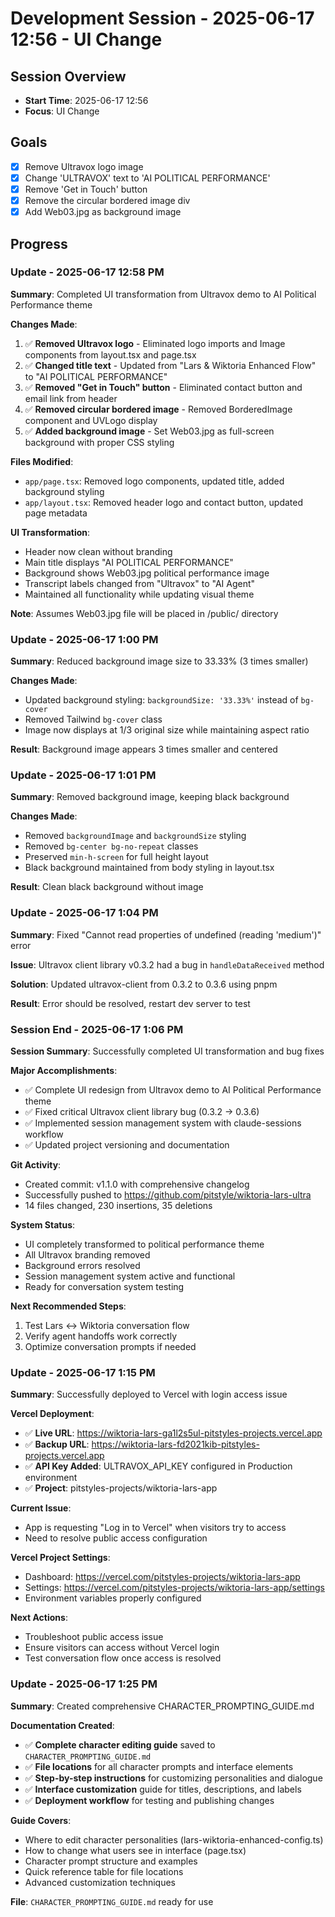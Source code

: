 # Development Session - 2025-06-17 12:56 - UI Change

## Session Overview
- **Start Time**: 2025-06-17 12:56
- **Focus**: UI Change

## Goals
- [x] Remove Ultravox logo image
- [x] Change 'ULTRAVOX' text to 'AI POLITICAL PERFORMANCE' 
- [x] Remove 'Get in Touch' button
- [x] Remove the circular bordered image div
- [x] Add Web03.jpg as background image

## Progress

### Update - 2025-06-17 12:58 PM

**Summary**: Completed UI transformation from Ultravox demo to AI Political Performance theme

**Changes Made**:
1. ✅ **Removed Ultravox logo** - Eliminated logo imports and Image components from layout.tsx and page.tsx
2. ✅ **Changed title text** - Updated from "Lars & Wiktoria Enhanced Flow" to "AI POLITICAL PERFORMANCE"  
3. ✅ **Removed "Get in Touch" button** - Eliminated contact button and email link from header
4. ✅ **Removed circular bordered image** - Removed BorderedImage component and UVLogo display
5. ✅ **Added background image** - Set Web03.jpg as full-screen background with proper CSS styling

**Files Modified**:
- `app/page.tsx`: Removed logo components, updated title, added background styling
- `app/layout.tsx`: Removed header logo and contact button, updated page metadata

**UI Transformation**: 
- Header now clean without branding
- Main title displays "AI POLITICAL PERFORMANCE"
- Background shows Web03.jpg political performance image
- Transcript labels changed from "Ultravox" to "AI Agent"
- Maintained all functionality while updating visual theme

**Note**: Assumes Web03.jpg file will be placed in /public/ directory

### Update - 2025-06-17 1:00 PM

**Summary**: Reduced background image size to 33.33% (3 times smaller)

**Changes Made**:
- Updated background styling: `backgroundSize: '33.33%'` instead of `bg-cover`
- Removed Tailwind `bg-cover` class 
- Image now displays at 1/3 original size while maintaining aspect ratio

**Result**: Background image appears 3 times smaller and centered

### Update - 2025-06-17 1:01 PM

**Summary**: Removed background image, keeping black background

**Changes Made**:
- Removed `backgroundImage` and `backgroundSize` styling
- Removed `bg-center bg-no-repeat` classes
- Preserved `min-h-screen` for full height layout
- Black background maintained from body styling in layout.tsx

**Result**: Clean black background without image

### Update - 2025-06-17 1:04 PM

**Summary**: Fixed "Cannot read properties of undefined (reading 'medium')" error

**Issue**: Ultravox client library v0.3.2 had a bug in `handleDataReceived` method

**Solution**: Updated ultravox-client from 0.3.2 to 0.3.6 using pnpm

**Result**: Error should be resolved, restart dev server to test

### Session End - 2025-06-17 1:06 PM

**Session Summary**: Successfully completed UI transformation and bug fixes

**Major Accomplishments**:
- ✅ Complete UI redesign from Ultravox demo to AI Political Performance theme
- ✅ Fixed critical Ultravox client library bug (0.3.2 → 0.3.6)
- ✅ Implemented session management system with claude-sessions workflow
- ✅ Updated project versioning and documentation

**Git Activity**:
- Created commit: v1.1.0 with comprehensive changelog
- Successfully pushed to https://github.com/pitstyle/wiktoria-lars-ultra
- 14 files changed, 230 insertions, 35 deletions

**System Status**:
- UI completely transformed to political performance theme
- All Ultravox branding removed
- Background errors resolved
- Session management system active and functional
- Ready for conversation system testing

**Next Recommended Steps**:
1. Test Lars ↔ Wiktoria conversation flow
2. Verify agent handoffs work correctly
3. Optimize conversation prompts if needed

### Update - 2025-06-17 1:15 PM

**Summary**: Successfully deployed to Vercel with login access issue

**Vercel Deployment**:
- ✅ **Live URL**: https://wiktoria-lars-ga1l2s5ul-pitstyles-projects.vercel.app
- ✅ **Backup URL**: https://wiktoria-lars-fd2021kib-pitstyles-projects.vercel.app
- ✅ **API Key Added**: ULTRAVOX_API_KEY configured in Production environment
- ✅ **Project**: pitstyles-projects/wiktoria-lars-app

**Current Issue**:
- App is requesting "Log in to Vercel" when visitors try to access
- Need to resolve public access configuration

**Vercel Project Settings**:
- Dashboard: https://vercel.com/pitstyles-projects/wiktoria-lars-app
- Settings: https://vercel.com/pitstyles-projects/wiktoria-lars-app/settings
- Environment variables properly configured

**Next Actions**:
- Troubleshoot public access issue
- Ensure visitors can access without Vercel login
- Test conversation flow once access is resolved

### Update - 2025-06-17 1:25 PM

**Summary**: Created comprehensive CHARACTER_PROMPTING_GUIDE.md

**Documentation Created**:
- ✅ **Complete character editing guide** saved to `CHARACTER_PROMPTING_GUIDE.md`
- ✅ **File locations** for all character prompts and interface elements
- ✅ **Step-by-step instructions** for customizing personalities and dialogue
- ✅ **Interface customization** guide for titles, descriptions, and labels
- ✅ **Deployment workflow** for testing and publishing changes

**Guide Covers**:
- Where to edit character personalities (lars-wiktoria-enhanced-config.ts)
- How to change what users see in interface (page.tsx)
- Character prompt structure and examples
- Quick reference table for file locations
- Advanced customization techniques

**File**: `CHARACTER_PROMPTING_GUIDE.md` ready for use